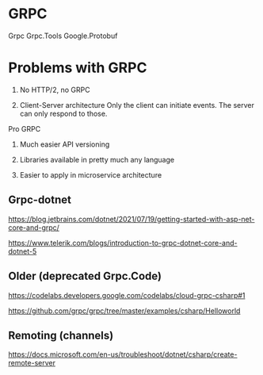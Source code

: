 # GRPC

Grpc
Grpc.Tools
Google.Protobuf

# Problems with GRPC

1.  No HTTP/2, no GRPC

2.  Client-Server architecture
    Only the client can initiate events. The server can only respond to those.

Pro GRPC

1. Much easier API versioning

2. Libraries available in pretty much any language

3. Easier to apply in microservice architecture



## Grpc-dotnet

https://blog.jetbrains.com/dotnet/2021/07/19/getting-started-with-asp-net-core-and-grpc/

https://www.telerik.com/blogs/introduction-to-grpc-dotnet-core-and-dotnet-5

## Older (deprecated Grpc.Code)

https://codelabs.developers.google.com/codelabs/cloud-grpc-csharp#1

https://github.com/grpc/grpc/tree/master/examples/csharp/Helloworld


## Remoting (channels)

https://docs.microsoft.com/en-us/troubleshoot/dotnet/csharp/create-remote-server